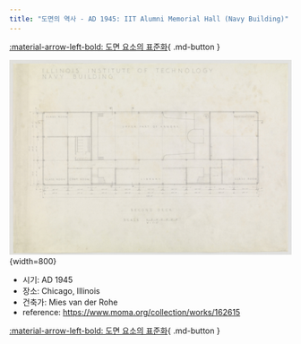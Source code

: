 ```yaml
---
title: "도면의 역사 - AD 1945: IIT Alumni Memorial Hall (Navy Building)"
---
```


[:material-arrow-left-bold: 도면 요소의 표준화](./index.md){ .md-button }

![iit](../../../../assets/electronic-architecture/history-of-drawing/iit.jpg){width=800}

- 시기: AD 1945
- 장소: Chicago, Illinois
- 건축가: Mies van der Rohe
- reference: <https://www.moma.org/collection/works/162615>

[:material-arrow-left-bold: 도면 요소의 표준화](./index.md){ .md-button }
